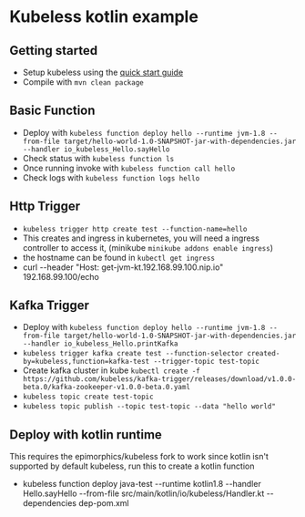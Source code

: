 # Kubeless kotlin example

## Getting started
- Setup kubeless using the [quick start guide](https://kubeless.io/docs/quick-start/)
- Compile with `mvn clean package`

## Basic Function
- Deploy with `kubeless function deploy hello --runtime jvm-1.8 --from-file target/hello-world-1.0-SNAPSHOT-jar-with-dependencies.jar --handler io_kubeless_Hello.sayHello`
- Check status with `kubeless function ls`
- Once running invoke with `kubeless function call hello`
- Check logs with `kubeless function logs hello`

## Http Trigger
- `kubeless trigger http create test --function-name=hello`
- This creates and ingress in kubernetes, you will need a ingress controller to access it, (minikube `minikube addons enable ingress`)
- the hostname can be found in `kubectl get ingress`
- curl --header "Host: get-jvm-kt.192.168.99.100.nip.io" 192.168.99.100/echo

## Kafka Trigger
- Deploy with `kubeless function deploy hello --runtime jvm-1.8 --from-file target/hello-world-1.0-SNAPSHOT-jar-with-dependencies.jar --handler io_kubeless_Hello.printKafka`
- `kubeless trigger kafka create test --function-selector created-by=kubeless,function=kafka-test --trigger-topic test-topic`
- Create kafka cluster in kube `kubectl create -f https://github.com/kubeless/kafka-trigger/releases/download/v1.0.0-beta.0/kafka-zookeeper-v1.0.0-beta.0.yaml`
- `kubeless topic create test-topic`
- `kubeless topic publish --topic test-topic --data "hello world"`

## Deploy with kotlin runtime
This requires the epimorphics/kubeless fork to work since kotlin isn't supported by default kubeless, run this to create a kotlin function
- kubeless function deploy java-test --runtime kotlin1.8 --handler Hello.sayHello --from-file src/main/kotlin/io/kubeless/Handler.kt --dependencies dep-pom.xml
